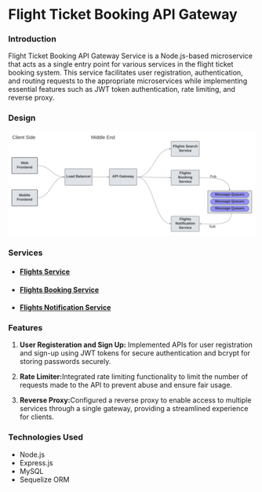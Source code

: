 # Flight Ticket Booking API Gateway


<h3>Introduction</h3>
<p>
    Flight Ticket Booking API Gateway Service is a Node.js-based microservice that acts as a single entry point for various services in the flight ticket booking system. This service facilitates user registration, authentication, and routing requests to the appropriate microservices while implementing essential features such as JWT token authentication, rate limiting, and reverse proxy.
</p>


<h3>Design</h3>
<img src="/src/design.png" alt="project design"/>

<h3>Services</h3>
<ul>
<li>
<h4>
<a href="https://github.com/SanyamGoyal401/Flights-Service" target="_blank">Flights Service</a></h4>
</li>
<li>
<h4>
<a href="https://github.com/SanyamGoyal401/Flights-Booking-Service" target="_blank">Flights Booking Service</a></h4>
</li>
<li>
<h4>
<a href="https://github.com/SanyamGoyal401/Flights-Notification-Service" target="_blank">Flights Notification Service</a></h4>
</li>
</ul>

<h3>Features</h3>
<p>
<ol>
<li><p><b>User Registeration and Sign Up:</b> Implemented APIs for user registration and sign-up using JWT tokens for secure authentication and bcrypt for storing passwords securely.</p></li>
<li><p><b>Rate Limiter:</b>Integrated rate limiting functionality to limit the number of requests made to the API to prevent abuse and ensure fair usage.</p></li>
<li><p><b>Reverse Proxy:</b>Configured a reverse proxy to enable access to multiple services through a single gateway, providing a streamlined experience for clients.</p></li>
</ol>
</p>

<h3>Technologies Used</h3>
<ul>
<li>Node.js</li>
<li>Express.js</li>
<li>MySQL</li>
<li>Sequelize ORM</li>
</ul>

